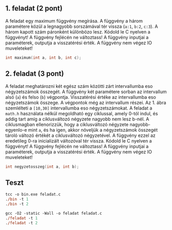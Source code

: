 ## 1. feladat (2 pont)

A feladat egy maximum függvény megírása. A függvény a három paramétere közül a legnagyobb sorszámával tér vissza (`a:1`, `b:2`, `c:3`). A három kapott szám páronként különbözo lesz. Kódold le C nyelven a függvényt! A függvény fejlécén ne változtass! A függvény inputjai a paraméterek, outputja a visszatérési érték. A függvény nem végez IO muveleteket!

```c
int maximum(int a, int b, int c);
```

## 2. feladat (3 pont)

A feladat meghatározni két egész szám közötti zárt intervallumba eso négyzetszámok összegét. A függvény két paramétere sorban az intervallum alsó (`a`) és felso (`b`) végpontja. Visszatérési értéke az intervallumba eso négyzetszámok összege. A végpontok még az intervallum részei. Az 1. ábra szemlélteti a `[10,30]` intervallumba eso négyzetszámokat. A feladat a `math.h` használata nélkül megoldható egy ciklussal, amely 0-tól indul, és addig tart amíg a ciklusváltozó négyzete nagyobb nem lesz b-nél. A ciklusmagban ellenorizzük, hogy a ciklusváltozó négyzete nagyobb-egyenlo-e mint `a`, és ha igen, akkor növeljük a négyzetszámok összegét tároló változó értékét a ciklusváltozó négyzetével. A függvény ezzel az eredetileg 0-ra inicializált változóval tér vissza. Kódold le C nyelven a függvényt! A függvény fejlécén ne változtass! A függvény inputjai a paraméterek, outputja a visszatérési érték. A függvény nem végez IO muveleteket!

```c
int negyzetosszeg(int a, int b);
```

## Teszt
```ps
tcc -o bin.exe feladat.c
./bin -t 1
./bin -t 2
```
```ps
gcc -O2 -static -Wall -o feladat feladat.c
./feladat -t 1
./feladat -t 2
```